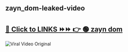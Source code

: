 
 ## zayn_dom-leaked-video 

# <h2><a href="https://clipsfans.com/zayn_dom&ref=git">🔗 Click to LINKS ⏩⏩ 👉 🟢 zayn dom </a></h2>

<a href="https://clipsfans.com/zayn_dom&ref=git" rel="nofollow" data-target="animated-image.originalLink"><img src="https://i.ibb.co.com/xMMVF88/686577567.gif" alt="Viral Video Original" style="max-width: 100%; display: inline-block;" data-target="animated-image.originalImage"></a>
